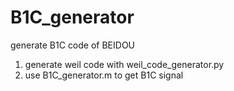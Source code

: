 # B1C_generator
generate B1C code of BEIDOU

1. generate weil code with weil_code_generator.py
2. use B1C_generator.m to get B1C signal
